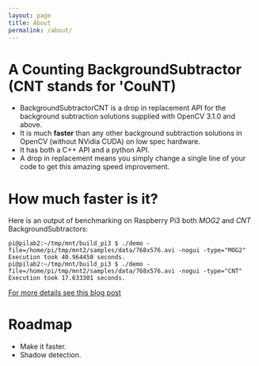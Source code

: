```yaml
---
layout: page
title: About
permalink: /about/
---
```


A Counting BackgroundSubtractor (CNT stands for 'CouNT)
=======================================================

* BackgroundSubtractorCNT is a drop in replacement API for the background subtraction solutions supplied with OpenCV 3.1.0 and above.
* It is much **faster** than any other background subtraction solutions in OpenCV (without NVidia CUDA) on low spec hardware.
* It has both a C++ API and a python API.
* A drop in replacement means you simply change a single line of your code to get this amazing speed improvement.

How much faster is it?
=====================
Here is an output of benchmarking on Raspberry Pi3 both *MOG2* and *CNT* BackgroundSubtractors:
```
pi@pilab2:~/tmp/mnt/build_pi3 $ ./demo -file=/home/pi/tmp/mnt2/samples/data/768x576.avi -nogui -type="MOG2"
Execution took 40.964450 seconds.
pi@pilab2:~/tmp/mnt/build_pi3 $ ./demo -file=/home/pi/tmp/mnt2/samples/data/768x576.avi -nogui -type="CNT"
Execution took 17.633301 seconds.
```
[For more details see this blog post](https://www.theimpossiblecode.com/blog/fastest-background-subtraction-opencv "the impossible code")

Roadmap
=======
* Make it faster.
* Shadow detection.

